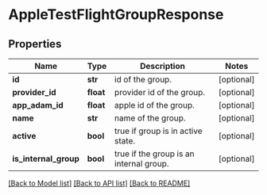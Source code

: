# AppleTestFlightGroupResponse

## Properties
Name | Type | Description | Notes
------------ | ------------- | ------------- | -------------
**id** | **str** | id of the group. | [optional] 
**provider_id** | **float** | provider id of the group. | [optional] 
**app_adam_id** | **float** | apple id of the group. | [optional] 
**name** | **str** | name of the group. | [optional] 
**active** | **bool** | true if group is in active state. | [optional] 
**is_internal_group** | **bool** | true if the group is an internal group. | [optional] 

[[Back to Model list]](../README.md#documentation-for-models) [[Back to API list]](../README.md#documentation-for-api-endpoints) [[Back to README]](../README.md)

